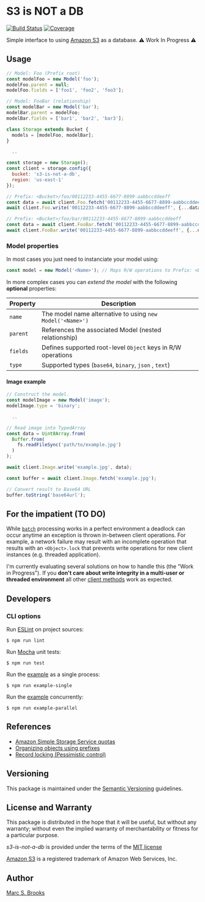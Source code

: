 # S3 is NOT a DB

[![Build Status](https://api.travis-ci.com/nuxy/s3-is-not-a-db.svg?branch=master)](https://app.travis-ci.com/github/nuxy/s3-is-not-a-db) [![Coverage](https://coveralls.io/repos/nuxy/s3-is-not-a-db/badge.svg?branch=master)](https://coveralls.io/r/nuxy/s3-is-not-a-db?branch=master)

Simple interface to using [Amazon S3](https://docs.aws.amazon.com/AmazonS3/latest/userguide/Welcome.html) as a database. :warning: Work In Progress :warning:

## Usage

```javascript
// Model: Foo (Prefix root)
const modelFoo = new Model('foo');
modelFoo.parent = null;
modelFoo.fields = ['foo1', 'foo2', 'foo3'];

// Model: FooBar (relationship)
const modelBar = new Model('bar');
modelBar.parent = modelFoo;
modelBar.fields = ['bar1', 'bar2', 'bar3'];

class Storage extends Bucket {
  models = [modelFoo, modelBar];
}

  ..

const storage = new Storage();
const client = storage.config({
  bucket: 's3-is-not-a-db',
  region: 'us-east-1'
});

// Prefix: <Bucket>/foo/00112233-4455-6677-8899-aabbccddeeff
const data = await client.Foo.fetch('00112233-4455-6677-8899-aabbccddeeff');
await client.Foo.write('00112233-4455-6677-8899-aabbccddeeff', {...data, foo1: 'newValue'});

// Prefix: <Bucket>/foo/bar/00112233-4455-6677-8899-aabbccddeeff
const data = await client.FooBar.fetch('00112233-4455-6677-8899-aabbccddeeff');
await client.FooBar.write('00112233-4455-6677-8899-aabbccddeeff', {...data, bar2: 'newValue'});
```

### Model properties

In most cases you just need to instanciate your model using:

```javascript
const model = new Model('<Name>'); // Maps R/W operations to Prefix: <Bucket>/<Name>
```

In more complex cases you can _extend the model_ with the following **optional** properties:

| Property | Description                                                  |
|----------|--------------------------------------------------------------|
| `name`   | The model name alternative to using `new Model('<Name>')`    |
| `parent` | References the associated Model (nested relationship)        |
| `fields` | Defines supported root-level `Object` keys in R/W operations |
| `type`   | Supported types (`base64`, `binary`, `json` , `text`)        |

#### Image example

```javascript
// Construct the model.
const modelImage = new Model('image');
modelImage.type = 'binary';

  ..

// Read image into TypedArray
const data = Uint8Array.from(
  Buffer.from(
    fs.readFileSync('path/to/example.jpg')
  )
);

await client.Image.write('example.jpg', data);

const buffer = await client.Image.fetch('example.jpg');

// Convert result to Base64 URL
buffer.toString('base64url');
```

## For the impatient (TO DO)

While [`batch`](https://github.com/nuxy/s3-is-not-a-db/blob/master/src/bucket/Actions.js#L274) processing works in a perfect environment a deadlock can occur anytime an exception is thrown in-between client operations.  For example, a network failure may result with an incomplete operation that results with an `<Object>.lock` that prevents write operations for new client instances (e.g. threaded application).

I'm currently evaluating several solutions on how to handle this (the "Work in Progress").  If you **don't care about write integrity in a multi-user or threaded environment** all other [client methods](https://nuxy.github.io/s3-is-not-a-db) work as expected.

## Developers

### CLI options

Run [ESLint](https://eslint.org/) on project sources:

    $ npm run lint

Run [Mocha](https://mochajs.org) unit tests:

    $ npm run test

Run the [example](https://github.com/nuxy/s3-is-not-a-db/tree/master/example) as a single process:

    $ npm run example-single

Run the [example](https://github.com/nuxy/s3-is-not-a-db/tree/master/example) concurrently:

    $ npm run example-parallel

## References

- [Amazon Simple Storage Service quotas](https://docs.aws.amazon.com/general/latest/gr/s3.html#limits_s3)
- [Organizing objects using prefixes](https://docs.aws.amazon.com/AmazonS3/latest/userguide/using-prefixes.html)
- [Record locking (Pessimistic control)](https://en.wikipedia.org/wiki/Record_locking)

## Versioning

This package is maintained under the [Semantic Versioning](https://semver.org) guidelines.

## License and Warranty

This package is distributed in the hope that it will be useful, but without any warranty; without even the implied warranty of merchantability or fitness for a particular purpose.

_s3-is-not-a-db_ is provided under the terms of the [MIT license](http://www.opensource.org/licenses/mit-license.php)

[Amazon S3](https://aws.amazon.com/s3) is a registered trademark of Amazon Web Services, Inc.

## Author

[Marc S. Brooks](https://github.com/nuxy)
